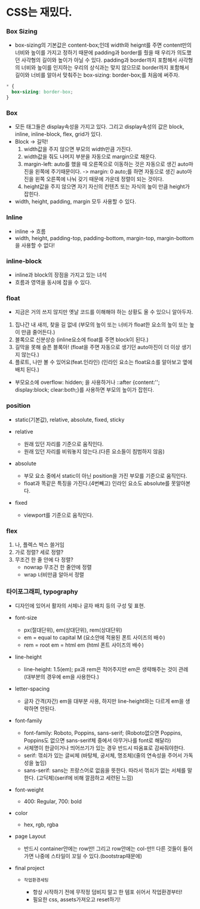 # CSS는 재밌다.

### Box Sizing

- box-sizing의 기본값은 content-box;인데 width와 heignt를 주면 content만의 너비와 높이를 가지고 정하기 때문에 padding과 border를 줬을 때 우리가 의도했던 사각형의 길이와 높이가 아닐 수 있다. padding과 border까지 포함해서 사각형의 너비와 높이를 인지하는 우리의 상식과는 맞지 않으므로 border까지 포함해서 길이와 너비를 알아서 맞춰주는 box-sizing: border-box;를 처음에 써주자.

```css
* {
  box-sizing: border-box;
}
```

### Box

- 모든 태그들은 display속성을 가지고 있다. 그리고 display속성의 값은 block, inline, inline-block, flex, grid가 있다.
- Block -> 길막!
  1. width값을 주지 않으면 부모의 width만큼 가진다.
  2. width값을 줘도 나머지 부분을 자동으로 margin으로 채운다.
  3. margin-left: auto를 했을 때 오른쪽으로 이동하는 것은 자동으로 생긴 auto마진을 왼쪽에 주기때문이다. -> margin: 0 auto;를 하면 자동으로 생긴 auto마진을 왼쪽 오른쪽에 나눠 갖기 때문에 가운데 정렬이 되는 것이다.
  4. height값을 주지 않으면 자기 자신의 컨텐츠 또는 자식의 높이 만큼 height가 잡힌다.
- width, height, padding, margin 모두 사용할 수 있다.

### Inline

- inline -> 흐름
- width, height, padding-top, padding-bottom, margin-top, margin-bottom을 사용할 수 없다!

### inline-block

- inline과 block의 장점을 가지고 있는 녀석
- 흐름과 영역을 동시에 잡을 수 있다.

### float

- 지금은 거의 쓰지 않지만 옛날 코드를 이해해야 하는 상황도 올 수 있으니 알아두자.

1. 집나간 내 새끼, 찾을 길 없네 (부모의 높이 또는 너비가 float한 요소의 높이 또는 높이 만큼 줄어든다.)
2. 블록으로 신분상승 (inline요소에 float를 주면 block이 된다.)
3. 길막을 못해 슬픈 블록아! (float을 주면 자동으로 생기던 auto마진이 더 이상 생기지 않는다.)
4. 플로트, 나만 볼 수 있어요(feat.인라인) (인라인 요소는 float요소를 알아보고 옆에 배치 된다.)

- 부모요소에 overflow: hidden; 을 사용하거나 ::after {content:''; display:block; clear:both;}를 사용하면 부모의 높이가 잡힌다.

### position

- static(기본값), relative, absolute, fixed, sticky
- relative

  - 원래 있던 자리를 기준으로 움직인다.
  - 원래 있던 자리를 비워놓지 않는다.(다른 요소들이 침범하지 않음)

- absolute

  - 부모 요소 중에서 static이 아닌 position을 가진 부모를 기준으로 움직인다.
  - float과 똑같은 특징을 가진다.(4번빼고) 인라인 요소도 absolute를 못알아본다.

- fixed
  - viewport를 기준으로 움직인다.

### flex

1. 나, 플렉스 박스 쓸거임
2. 가로 정렬? 세로 정렬?
3. 무조건 한 줄 안에 다 정렬?
   - nowrap 무조건 한 줄안에 정렬
   - wrap 너비만큼 알아서 정렬

### 타이포그래피, typography

- 디자인에 있어서 활자의 서체나 글자 배치 등의 구성 및 표현.
- font-size
  - px(절대단위), em(상대단위), rem(상대단위)
  - em = equal to capital M (요소안에 적용된 폰트 사이즈의 배수)
  - rem = root em = html em (html 폰트 사이즈의 배수)
- line-height
  - line-height: 1.5(em); px과 rem은 적어주지만 em은 생략해주는 것이 관례 (대부분의 경우에 em을 사용한다.)
- letter-spacing

  - 글자 간격(자간) em을 대부분 사용, 하지만 line-height와는 다르게 em을 생략하면 안된다.

- font-family

  - font-family: Roboto, Poppins, sans-serif; (Roboto없으면 Poppins, Poppins도 없으면 sans-serif체 중에서 아무거나를 font로 해달라)
  - 서체명이 한글이거나 띄어쓰기가 있는 경우 반드시 따옴표로 감싸줘야한다.
  - serif: 꺾쇠가 있는 글씨체 (바탕체, 궁서체, 명조체)(줄의 연속성을 주어서 가독성을 높임)
  - sans-serif: sans는 프랑스어로 없음을 뜻한다. 따라서 꺾쇠가 없는 서체를 말한다. (고딕체)(serif에 비해 깔끔하고 세련된 느낌)

- font-weight
  - 400: Regular, 700: bold
- color

  - hex, rgb, rgba

- page Layout

  - 반드시 container안에는 row만! 그리고 row안에는 col-만!! 다른 것들이 들어가면 나중에 스타일이 꼬일 수 있다.(bootstrap때문에)

- final project

  - `작업환경세팅`

    - 항상 시작하기 전에 무작정 덤비지 말고 한 템포 쉬어서 작업환경부터!
    - 필요한 css, assets가져오고 reset하기!

